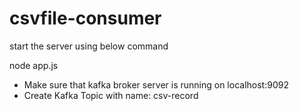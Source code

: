 # csvfile-consumer

start the server using below command

node app.js

- Make sure that kafka broker server is running on localhost:9092
- Create Kafka Topic with name: csv-record
